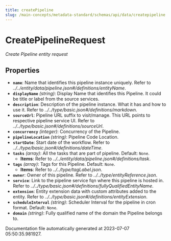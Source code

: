 ```yaml
---
title: createPipeline
slug: /main-concepts/metadata-standard/schemas/api/data/createpipeline
---
```


# CreatePipelineRequest

*Create Pipeline entity request*

## Properties

- **`name`**: Name that identifies this pipeline instance uniquely. Refer to *../../entity/data/pipeline.json#/definitions/entityName*.
- **`displayName`** *(string)*: Display Name that identifies this Pipeline. It could be title or label from the source services.
- **`description`**: Description of the pipeline instance. What it has and how to use it. Refer to *../../type/basic.json#/definitions/markdown*.
- **`sourceUrl`**: Pipeline URL suffix to visit/manage. This URL points to respective pipeline service UI. Refer to *../../type/basic.json#/definitions/sourceUrl*.
- **`concurrency`** *(integer)*: Concurrency of the Pipeline.
- **`pipelineLocation`** *(string)*: Pipeline Code Location.
- **`startDate`**: Start date of the workflow. Refer to *../../type/basic.json#/definitions/dateTime*.
- **`tasks`** *(array)*: All the tasks that are part of pipeline. Default: `None`.
  - **Items**: Refer to *../../entity/data/pipeline.json#/definitions/task*.
- **`tags`** *(array)*: Tags for this Pipeline. Default: `None`.
  - **Items**: Refer to *../../type/tagLabel.json*.
- **`owner`**: Owner of this pipeline. Refer to *../../type/entityReference.json*.
- **`service`**: Link to the pipeline service fqn where this pipeline is hosted in. Refer to *../../type/basic.json#/definitions/fullyQualifiedEntityName*.
- **`extension`**: Entity extension data with custom attributes added to the entity. Refer to *../../type/basic.json#/definitions/entityExtension*.
- **`scheduleInterval`** *(string)*: Scheduler Interval for the pipeline in cron format. Default: `None`.
- **`domain`** *(string)*: Fully qualified name of the domain the Pipeline belongs to.


Documentation file automatically generated at 2023-07-07 05:50:35.981927.
